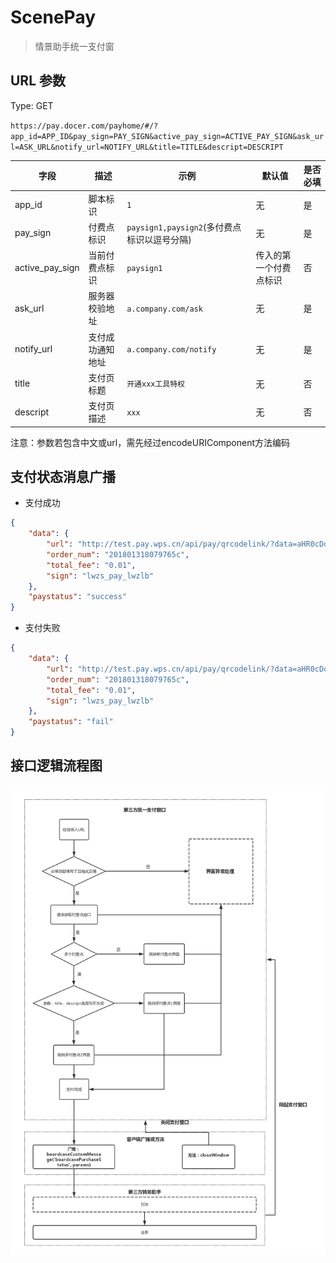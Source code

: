 # ScenePay

> 情景助手统一支付窗


## URL 参数

Type: GET

`https://pay.docer.com/payhome/#/?app_id=APP_ID&pay_sign=PAY_SIGN&active_pay_sign=ACTIVE_PAY_SIGN&ask_url=ASK_URL&notify_url=NOTIFY_URL&title=TITLE&descript=DESCRIPT`

| 字段 | 描述 | 示例 | 默认值 | 是否必填 |
| --- | --- | --- | --- | --- |
| app_id | 脚本标识 | `1` | 无 | 是 |
| pay_sign | 付费点标识 | `paysign1,paysign2`(多付费点标识以逗号分隔) | 无 | 是 |
| active_pay_sign | 当前付费点标识 | `paysign1` | 传入的第一个付费点标识 | 否 |
| ask_url | 服务器校验地址 | `a.company.com/ask` | 无 | 是 |
| notify_url | 支付成功通知地址 | `a.company.com/notify` | 无 | 是 |
| title | 支付页标题 | `开通xxx工具特权` | 无 | 否 |
| descript | 支付页描述 | `xxx` | 无 | 否 |

注意：参数若包含中文或url，需先经过encodeURIComponent方法编码

## 支付状态消息广播

- 支付成功

``` json
{
	"data": {
		"url": "http://test.pay.wps.cn/api/pay/qrcodelink/?data=aHR0cDovL3Rlc3QucGF5Lndwcy5jbi9hcGkvcGF5L3FyY29kZXBheT9vcmRlcl9pZD0yMDE4MDEzMTgwNzk3NjVj&size=b",
		"order_num": "201801318079765c",
		"total_fee": "0.01",
		"sign": "lwzs_pay_lwzlb"
	},
	"paystatus": "success"
}
```

- 支付失败

``` json
{
	"data": {
		"url": "http://test.pay.wps.cn/api/pay/qrcodelink/?data=aHR0cDovL3Rlc3QucGF5Lndwcy5jbi9hcGkvcGF5L3FyY29kZXBheT9vcmRlcl9pZD0yMDE4MDEzMTgwNzk3NjVj&size=b",
		"order_num": "201801318079765c",
		"total_fee": "0.01",
		"sign": "lwzs_pay_lwzlb"
	},
	"paystatus": "fail"
}

```

## 接口逻辑流程图

![](https://github.com/devOpenDocer/payWindowApi/blob/master/static/flow.png)



